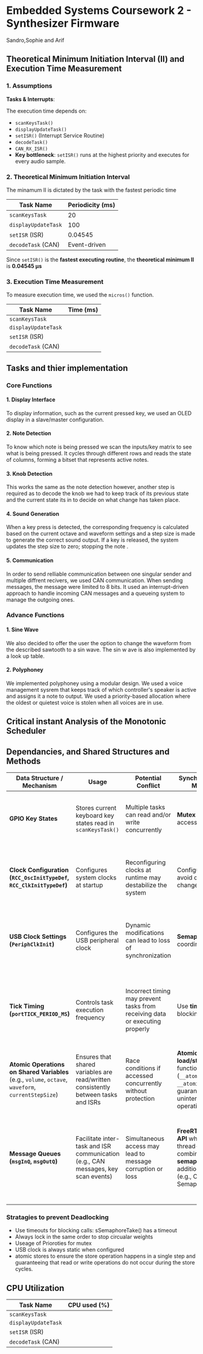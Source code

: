 # Embedded Systems Coursework 2 - Synthesizer Firmware 

Sandro,Sophie and Arif

## Theoretical Minimum Initiation Interval (II) and Execution Time Measurement

### **1. Assumptions**

 **Tasks & Interrupts**:

 The execution time depends on:

- `scanKeysTask()`
- `displayUpdateTask()`
- `setISR()` (Interrupt Service Routine)
- `decodeTask()`
- `CAN_RX_ISR()`
- **Key bottleneck**: `setISR()` runs at the highest priority and executes for every audio sample.

### **2. Theoretical Minimum Initiation Interval**

The minamum II is dictated by the task with the fastest periodic time

| Task Name           | Periodicity (ms) |
|---------------------|----------------|
| `scanKeysTask`      | 20             |
| `displayUpdateTask` | 100            |
| `setISR` (ISR)      | 0.04545 |
| `decodeTask` (CAN)  | Event-driven |

Since `setISR()` is the **fastest executing routine**, the **theoretical minimum II** is **0.04545 μs**

### **3. Execution Time Measurement**

To measure execution time, we used the `micros()` function.

| Task Name           | Time (ms) |
|---------------------|----------------|
| `scanKeysTask`      |         |
| `displayUpdateTask` |       |
| `setISR` (ISR)      |  |
| `decodeTask` (CAN)  |  |

## Tasks and thier implementation

### **Core Functions**

#### 1. Display Interface

To display information, such as the current pressed key, we used an OLED display in a slave/master configuration.

#### 2. Note Detection

To know which note is being pressed we scan the inputs/key matrix to see what is being pressed. It cycles through different rows and reads the state of columns, forming a bitset that represents active notes.

#### 3. Knob Detection

This works the same as the note detection however, another step is required as to decode the knob we had to keep track of its previous state and the current state its in to decide on what change has taken place.

#### 4. Sound Generation

When a key press is detected, the corresponding frequency is calculated based on the current octave and waveform settings and a step size is made to generate the correct sound output. If a key is released, the system updates the step size to zero; stopping the note .

#### 5. Communication

In order to send relliable communication between one singular sender and multiple diffrent recivers, we used CAN communication. When sending messages, the message were limited to 8 bits. It used an interrupt-driven approach to handle incoming CAN messages and a queueing system to manage the outgoing ones.

### **Advance Functions**

#### 1. Sine Wave

We also decided to offer the user the option to change the waveform from the  described sawtooth to a sin wave. The sin w ave is also implemented by a look up table.

#### 2. Polyphoney

We implemented polyphoney using a modular design. We used a voice management sysrem that keeps track of which controller's speaker is active and assigns it a note to output. We used a priority-based allocation where the oldest or quietest voice is stolen when all voices are in use.

## Critical instant Analysis of the Monotonic Scheduler

## Dependancies, and Shared Structures and  Methods

| **Data Structure / Mechanism**                 | **Usage** | **Potential Conflict** | **Synchronization Method** | **Deadlock Risks & Solutions** |
|------------------------------------------------|-----------|------------------------|----------------------------|--------------------------------|
| **GPIO Key States**                            | Stores current keyboard key states read in `scanKeysTask()` | Multiple tasks can read and/or write concurrently | **Mutex** protects access | **Deadlock Risk**: High-priority tasks holding the mutex too long. **Solution**: Keep critical sections short. |
| **Clock Configuration (`RCC_OscInitTypeDef`, `RCC_ClkInitTypeDef`)** | Configures system clocks at startup | Reconfiguring clocks at runtime may destabilize the system | Configure at boot; avoid dynamic changes | **Deadlock Risk**: Tasks waiting on clock reconfiguration locks. **Solution**: Set clocks once and keep them static. |
| **USB Clock Settings (`PeriphClkInit`)**       | Configures the USB peripheral clock | Dynamic modifications can lead to loss of synchronization | **Semaphores** for coordination | **Deadlock Risk**: Blocking by USB tasks. **Solution**: Assign higher priority to USB clock management tasks. |
| **Tick Timing (`portTICK_PERIOD_MS`)**         | Controls task execution frequency | Incorrect timing may prevent tasks from receiving data or executing properly | Use **timeouts** on blocking calls | **Deadlock Risk**: Indefinite blocking waiting for resources. **Solution**: Use timeout-based semaphores (e.g., `xSemaphoreTake()` with timeout). |
| **Atomic Operations on Shared Variables** (e.g., `volume`, `octave`, `waveform`, `currentStepSize`) | Ensures that shared variables are read/written consistently between tasks and ISRs | Race conditions if accessed concurrently without protection | **Atomic load/store** functions (`__atomic_load_n`, `__atomic_store_n`) guarantee uninterrupted operations | **Deadlock Risk**: Minimal, but avoid using in long loops or critical ISR sections that could delay other tasks. |
| **Message Queues (`msgInQ`, `msgOutQ`)**         | Facilitate inter-task and ISR communication (e.g., CAN messages, key scan events) | Simultaneous access may lead to message corruption or loss | **FreeRTOS Queue API** which is thread-safe; combined with **semaphores** for additional control (e.g., CAN TX Semaphore) | **Deadlock Risk**: Blocking on queue operations might occur. **Solution**: Implement timeout-based queue operations to prevent indefinite waiting. |

### Stratagies to prevent Deadlocking

- Use timeouts for blocking calls: sSemaphoreTake() has a timeout
- Always lock in the same order to stop circualar weights
- Useage of Prioroties for mutex
- USB clock is always static when configured
- atomic stores to ensure the store operation happens in a single step and guaranteeing that  read or write operations do not occur during the store cycles.

## CPU Utilization

| Task Name           | CPU used (%) |
|---------------------|----------------|
| `scanKeysTask`      |         |
| `displayUpdateTask` |       |
| `setISR` (ISR)      |  |
| `decodeTask` (CAN)  |  |
